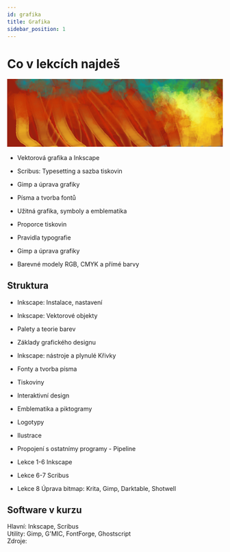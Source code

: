 ```yaml
---
id: grafika
title: Grafika
sidebar_position: 1
---
```


# Co v lekcích najdeš
![image](../img/toppicture3.png)
- Vektorová grafika a Inkscape
- Scribus: Typesetting a sazba tiskovin
- Gimp a úprava grafiky
- Písma a tvorba fontů
- Užitná grafika, symboly a emblematika

- Proporce tiskovin
- Pravidla typografie
- Gimp a úprava grafiky
- Barevné modely RGB, CMYK a přímé barvy

## Struktura
- Inkscape: Instalace, nastavení
- Inkscape: Vektorové objekty
- Palety a teorie barev
- Základy grafického designu
- Inkscape: nástroje a plynulé Křivky
- Fonty a tvorba písma
- Tiskoviny
- Interaktivní design
- Emblematika a piktogramy
- Logotypy
- Ilustrace
- Propojení s ostatnímy programy - Pipeline

- Lekce 1-6 Inkscape
- Lekce 6-7 Scribus
- Lekce 8 Úprava bitmap: Krita, Gimp, Darktable, Shotwell

## Software v kurzu

Hlavní: Inkscape, Scribus  
Utility: Gimp, G'MIC, FontForge, Ghostscript  
Zdroje:

